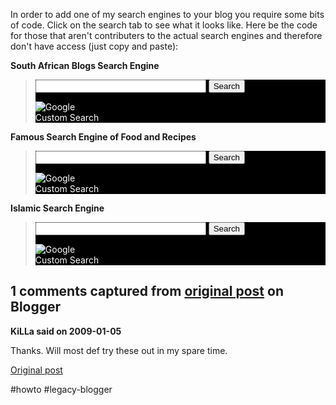 <!--
date: '2009-01-03'
published: true
slug: 2009-01-how-to-add-my-search-engines-to-your-wp
time_to_read: 5
title: How to add my search engines to your WP blog.
-->

In order to add one of my search engines to your blog you require some bits of code. Click on the search tab to see what it looks like. Here be the code for those that aren't contributers to the actual search engines and therefore don't have access (just copy and paste):  
  
**South African Blogs Search Engine**  
> <style type="text/css">  
> @import url(http://www.google.com/cse/api/branding.css);  
> </style>  
> <div class="cse-branding-right" style="background-color:#000000;color:#FFFFFF">  
> <div class="cse-branding-form">  
> <form action="http://www.google.com/cse" id="cse-search-box">  
> <div>  
> <input type="hidden" name="cx" value="005508052117685178632:raufkmkjhyc" />  
> <input type="hidden" name="ie" value="UTF-8" />  
> <input type="text" name="q" size="31" />  
> <input type="submit" name="sa" value="Search" />  
> </div>  
> </form>  
> </div>  
> <div class="cse-branding-logo">  
> <img src="http://www.google.com/images/poweredby\_transparent/poweredby\_000000.gif" alt="Google" />  
> </div>  
> <div class="cse-branding-text">  
> Custom Search  
> </div>  
> </div>

  
**Famous Search Engine of Food and Recipes**  
> <style type="text/css">  
> @import url(http://www.google.com/cse/api/branding.css);  
> </style>  
> <div class="cse-branding-right" style="background-color:#000000;color:#FFFFFF">  
> <div class="cse-branding-form">  
> <form action="http://www.google.com/cse" id="cse-search-box">  
> <div>  
> <input type="hidden" name="cx" value="005508052117685178632:jqfyrugxohk" />  
> <input type="hidden" name="ie" value="UTF-8" />  
> <input type="text" name="q" size="31" />  
> <input type="submit" name="sa" value="Search" />  
> </div>  
> </form>  
> </div>  
> <div class="cse-branding-logo">  
> <img src="http://www.google.com/images/poweredby\_transparent/poweredby\_000000.gif" alt="Google" />  
> </div>  
> <div class="cse-branding-text">  
> Custom Search  
> </div>  
> </div>

  
**Islamic Search Engine**  
> <style type="text/css">  
> @import url(http://www.google.com/cse/api/branding.css);  
> </style>  
> <div class="cse-branding-right" style="background-color:#000000;color:#FFFFFF">  
> <div class="cse-branding-form">  
> <form action="http://www.google.com/cse" id="cse-search-box">  
> <div>  
> <input type="hidden" name="cx" value="005508052117685178632:ri3ypvb-k-s" />  
> <input type="hidden" name="ie" value="UTF-8" />  
> <input type="text" name="q" size="31" />  
> <input type="submit" name="sa" value="Search" />  
> </div>  
> </form>  
> </div>  
> <div class="cse-branding-logo">  
> <img src="http://www.google.com/images/poweredby\_transparent/poweredby\_000000.gif" alt="Google" />  
> </div>  
> <div class="cse-branding-text">  
> Custom Search  
> </div>  
> </div>



## 1 comments captured from [original post](https://ysfk.blogspot.com/2009/01/how-to-add-my-search-engines-to-your-wp.html) on Blogger

**KiLLa said on 2009-01-05**

Thanks. Will most def try these out in my spare time.



[Original post](https://ysfk.blogspot.com/2009/01/how-to-add-my-search-engines-to-your-wp.html)

#howto #legacy-blogger 